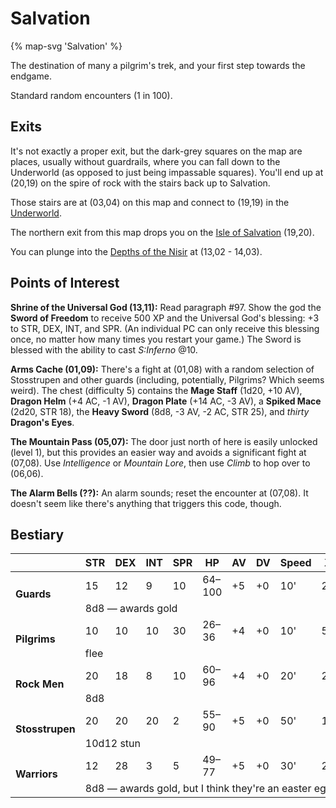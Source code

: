 # Salvation

{% map-svg 'Salvation' %}

The destination of many a pilgrim's trek, and your first step towards the endgame.

Standard random encounters (1 in 100).

## Exits

It's not exactly a proper exit, but the dark-grey squares on the map are places, usually without guardrails, where you can fall down to the Underworld (as opposed to just being impassable squares). You'll end up at (20,19) on the spire of rock with the stairs back up to Salvation.

Those stairs are at (03,04) on this map and connect to (19,19) in the [Underworld](/dragon-wars/maps/magan-underworld).

The northern exit from this map drops you on the [Isle of Salvation](/dragon-wars/maps/dilmun) (19,20).

You can plunge into the [Depths of the Nisir](/dragon-wars/maps/nisir) at (13,02 - 14,03).

## Points of Interest

**Shrine of the Universal God (13,11):** Read paragraph #97. Show the god the **Sword of Freedom** to receive 500 XP and the Universal God's blessing: +3 to STR, DEX, INT, and SPR. (An individual PC can only receive this blessing once, no matter how many times you restart your game.) The Sword is blessed with the ability to cast *S:Inferno* @10.

**Arms Cache (01,09):** There's a fight at (01,08) with a random selection of Stosstrupen and other guards (including, potentially, Pilgrims? Which seems weird). The chest (difficulty 5) contains the **Mage Staff** (1d20, +10 AV), **Dragon Helm** (+4 AC, -1 AV), **Dragon Plate** (+14 AC, -3 AV), a **Spiked Mace** (2d20, STR 18), the **Heavy Sword** (8d8, -3 AV, -2 AC, STR 25), and *thirty* **Dragon's Eyes**.

**The Mountain Pass (05,07):** The door just north of here is easily unlocked (level 1), but this provides an easier way and avoids a significant fight at (07,08). Use *Intelligence* or *Mountain Lore*, then use *Climb* to hop over to (06,06).

**The Alarm Bells (??):** An alarm sounds; reset the encounter at (07,08). It doesn't seem like there's anything that triggers this code, though.

## Bestiary

<table>
  <thead>
    <tr>
      <th></th>
      <th>STR</th>
      <th>DEX</th>
      <th>INT</th>
      <th>SPR</th>
      <th>HP</th>
      <th>AV</th>
      <th>DV</th>
      <th>Speed</th>
      <th>XP</th>
    </tr>
  </thead>
  <tbody>
    <tr>
      <td rowspan=2><b>Guards</b></td>
      <td class="c">15</td>
      <td class="c">12</td>
      <td class="c">9</td>
      <td class="c">10</td>
      <td class="c">64&ndash;100</td>
      <td class="c">+5</td>
      <td class="c">+0</td>
      <td class="c">10'</td>
      <td class="c">200</td>
    </tr><tr>
      <td colspan=9>8d8 — awards gold</td>
    </tr><tr>
      <td rowspan=2><b>Pilgrims</b></td>
      <td class="c">10</td>
      <td class="c">10</td>
      <td class="c">10</td>
      <td class="c">30</td>
      <td class="c">26&ndash;36</td>
      <td class="c">+4</td>
      <td class="c">+0</td>
      <td class="c">10'</td>
      <td class="c">50</td>
    </tr><tr>
      <td colspan=9>flee</td>
    </tr><tr>
      <td rowspan=2><b>Rock Men</b></td>
      <td class="c">20</td>
      <td class="c">18</td>
      <td class="c">8</td>
      <td class="c">10</td>
      <td class="c">60&ndash;96</td>
      <td class="c">+4</td>
      <td class="c">+0</td>
      <td class="c">20'</td>
      <td class="c">220</td>
    </tr><tr>
      <td colspan=9>8d8</td>
    </tr><tr>
      <td rowspan=2><b>Stosstrupen</b></td>
      <td class="c">20</td>
      <td class="c">20</td>
      <td class="c">20</td>
      <td class="c">2</td>
      <td class="c">55&ndash;90</td>
      <td class="c">+5</td>
      <td class="c">+0</td>
      <td class="c">50'</td>
      <td class="c">180</td>
    </tr><tr>
      <td colspan=9>10d12 stun</td>
    </tr><tr>
      <td rowspan=2><b>Warriors</b></td>
      <td class="c">12</td>
      <td class="c">28</td>
      <td class="c">3</td>
      <td class="c">5</td>
      <td class="c">49&ndash;77</td>
      <td class="c">+5</td>
      <td class="c">+0</td>
      <td class="c">30'</td>
      <td class="c">200</td>
    </tr><tr>
      <td colspan=9>8d8 — awards gold, but I think they're an easter egg</td>
    </tr>
  </tbody>
</table>
